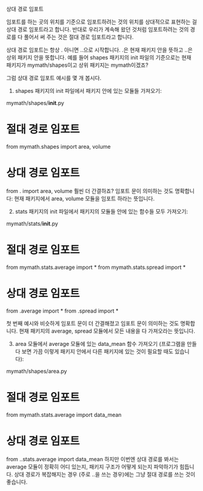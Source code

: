 상대 경로 임포트

임포트를 하는 곳의 위치를 기준으로 임포트하려는 것의 위치를 상대적으로 표현하는 걸 상대 경로 임포트라고 합니다. 
반대로 우리가 계속해 왔던 것처럼 임포트하려는 것의 경로를 다 풀어서 써 주는 것은 절대 경로 임포트라고 합니다.

상대 경로 임포트는 항상 . 아니면 ..으로 시작합니다. 
.은 현재 패키지 안을 뜻하고 
..은 상위 패키지 안을 뜻합니다. 
예를 들어 shapes 패키지의 init 파일의 기준으로는 현재 패키지가 mymath/shapes이고 상위 패키지는 mymath이겠죠?

그럼 상대 경로 임포트 예시를 몇 개 봅시다.

1. shapes 패키지의 init 파일에서 패키지 안에 있는 모듈들 가져오기:

mymath/shapes/__init__.py

# 절대 경로 임포트
from mymath.shapes import area, volume

# 상대 경로 임포트
from . import area, volume
훨씬 더 간결하죠? 임포트 문이 의미하는 것도 명확합니다: 현재 패키지에서 area, volume 모듈을 임포트 하라는 뜻입니다.

2. stats 패키지의 init 파일에서 패키지의 모듈들 안에 있는 함수들 모두 가져오기:

mymath/stats/__init__.py

# 절대 경로 임포트
from mymath.stats.average import * 
from mymath.stats.spread import *

# 상대 경로 임포트
from .average import *
from .spread import *

첫 번째 예시와 비슷하게 임포트 문이 더 간결해졌고 임포트 문이 의미하는 것도 명확합니다. 
현재 패키지의 average, spread 모듈에서 모든 내용을 다 가져오라는 뜻입니다.

3. area 모듈에서 average 모듈에 있는 data_mean 함수 가져오기 (프로그램을 만들다 보면 가끔 이렇게 패키지 안에서 다른 패키지에 있는 것이 필요할 때도 있습니다):

mymath/shapes/area.py

# 절대 경로 임포트
from mymath.stats.average import data_mean

# 상대 경로 임포트
from ..stats.average import data_mean
하지만 이번엔 상대 경로를 봐서는 average 모듈이 정확히 어디 있는지, 패키지 구조가 어떻게 되는지 파악하기가 힘듭니다. 상대 경로가 복잡해지는 경우 (주로 ..을 쓰는 경우)에는 그냥 절대 경로를 쓰는 것이 좋습니다.